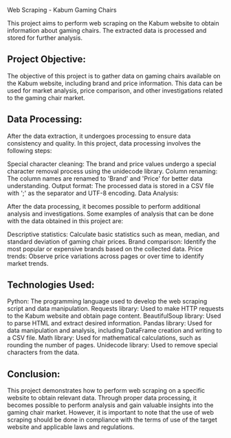 Web Scraping - Kabum Gaming Chairs
<!--- --->
This project aims to perform web scraping on the Kabum website to obtain information about gaming chairs. The extracted data is processed and stored for further analysis.

## Project Objective:
<!--- --->

The objective of this project is to gather data on gaming chairs available on the Kabum website, including brand and price information. This data can be used for market analysis, price comparison, and other investigations related to the gaming chair market.

## Data Processing:
<!--- --->

After the data extraction, it undergoes processing to ensure data consistency and quality. In this project, data processing involves the following steps:

Special character cleaning: The brand and price values undergo a special character removal process using the unidecode library.
Column renaming: The column names are renamed to 'Brand' and 'Price' for better data understanding.
Output format: The processed data is stored in a CSV file with ';' as the separator and UTF-8 encoding.
Data Analysis:
<!--- --->

After the data processing, it becomes possible to perform additional analysis and investigations. Some examples of analysis that can be done with the data obtained in this project are:

Descriptive statistics: Calculate basic statistics such as mean, median, and standard deviation of gaming chair prices.
Brand comparison: Identify the most popular or expensive brands based on the collected data.
Price trends: Observe price variations across pages or over time to identify market trends.
<!--- --->

## Technologies Used:
<!--- --->

Python: The programming language used to develop the web scraping script and data manipulation.
Requests library: Used to make HTTP requests to the Kabum website and obtain page content.
BeautifulSoup library: Used to parse HTML and extract desired information.
Pandas library: Used for data manipulation and analysis, including DataFrame creation and writing to a CSV file.
Math library: Used for mathematical calculations, such as rounding the number of pages.
Unidecode library: Used to remove special characters from the data.

## Conclusion:
<!--- --->

This project demonstrates how to perform web scraping on a specific website to obtain relevant data. Through proper data processing, it becomes possible to perform analysis and gain valuable insights into the gaming chair market. However, it is important to note that the use of web scraping should be done in compliance with the terms of use of the target website and applicable laws and regulations.
